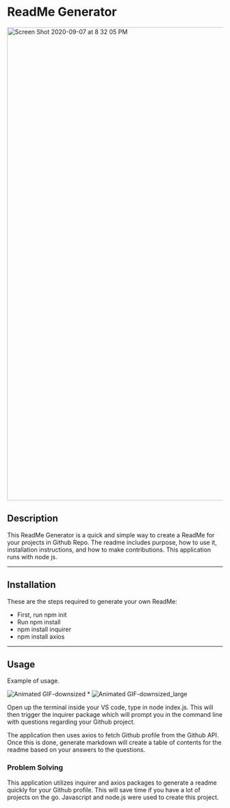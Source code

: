 # ReadMe Generator

<img width="1105" alt="Screen Shot 2020-09-07 at 8 32 05 PM" src="https://user-images.githubusercontent.com/62081345/92548454-0633ef00-f225-11ea-8e52-c1f35a36c250.png">


## Description

This ReadMe Generator is a quick and simple way to create a ReadMe for your projects in Github Repo. The readme includes purpose, how to use it, installation instructions,
and how to make contributions. This application runs with node js.

****

## Installation

These are the steps required to generate your own ReadMe:

* First, run npm init
* Run npm install
* npm install inquirer
* npm install axios

****

## Usage

Example of usage.

![Animated GIF-downsized](https://user-images.githubusercontent.com/62081345/92546790-69bc1d80-f221-11ea-9489-c98114bff1dc.gif) * ![Animated GIF-downsized_large](https://user-images.githubusercontent.com/62081345/92546851-8eb09080-f221-11ea-94be-626847fce7c4.gif)

Open up the terminal inside your VS code, type in node index.js. This will then trigger the 
inquirer package which will prompt you in the command line with questions regarding your 
Github project. 

The application then uses axios to fetch Github profile from the Github API. Once this is done,
generate markdown will create a table of contents for the readme based on your answers to the
questions. 

### Problem Solving

This application utilizes inquirer and axios packages to generate a readme quickly for your Github
profile. This will save time if you have a lot of projects on the go. 
Javascript and node.js were used to create this project. 
